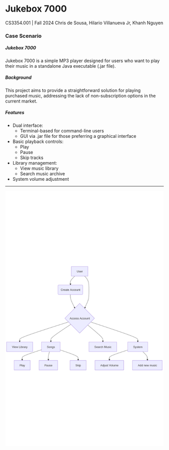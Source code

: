 # Jukebox 7000


CS3354.001 | Fall 2024
Chris de Sousa, Hilario Villanueva Jr, Khanh Nguyen 

### **Case Scenario**

##### Jukebox 7000

Jukebox 7000 is a simple MP3 player designed for users who want to play their music in a standalone Java executable (.jar file).

##### Background

This project aims to provide a straightforward solution for playing purchased music, addressing the lack of non-subscription options in the current market.

##### Features

- Dual interface:
    - Terminal-based for command-line users
    - GUI via .jar file for those preferring a graphical interface
- Basic playback controls:
    - Play
    - Pause
    - Skip tracks
- Library management:
    - View music library
    - Search music archive
- System volume adjustment

---

![alt text](https://github.com/chrisdeso/Jukebox-7000/blob/1ef46eec3e8228b92184006662025ded48ed56b3/images/UML_Jukebox.png)
